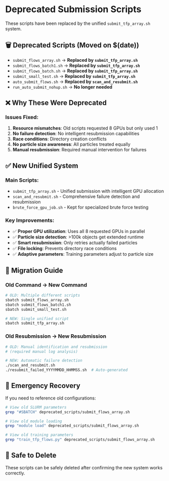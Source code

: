 # Deprecated Submission Scripts

These scripts have been replaced by the unified `submit_tfp_array.sh` system.

## 🗑️ Deprecated Scripts (Moved on $(date))

- `submit_flows_array.sh` → **Replaced by `submit_tfp_array.sh`**
- `submit_flows_batch1.sh` → **Replaced by `submit_tfp_array.sh`**  
- `submit_flows_batch.sh` → **Replaced by `submit_tfp_array.sh`**
- `submit_small_test.sh` → **Replaced by `submit_tfp_array.sh`**
- `auto_submit_flows.sh` → **Replaced by `scan_and_resubmit.sh`**
- `run_auto_submit_nohup.sh` → **No longer needed**

## ❌ Why These Were Deprecated

### **Issues Fixed:**
1. **Resource mismatches**: Old scripts requested 8 GPUs but only used 1
2. **No failure detection**: No intelligent resubmission capabilities  
3. **Race conditions**: Directory creation conflicts
4. **No particle size awareness**: All particles treated equally
5. **Manual resubmission**: Required manual intervention for failures

## ✅ New Unified System

### **Main Scripts:**
- `submit_tfp_array.sh` - Unified submission with intelligent GPU allocation
- `scan_and_resubmit.sh` - Comprehensive failure detection and resubmission
- `brute_force_gpu_job.sh` - Kept for specialized brute force testing

### **Key Improvements:**
- ✅ **Proper GPU utilization**: Uses all 8 requested GPUs in parallel
- ✅ **Particle size detection**: >100k objects get extended runtime
- ✅ **Smart resubmission**: Only retries actually failed particles  
- ✅ **File locking**: Prevents directory race conditions
- ✅ **Adaptive parameters**: Training parameters adjust to particle size

## 🚀 Migration Guide

### **Old Command → New Command**

```bash
# OLD: Multiple different scripts
sbatch submit_flows_array.sh
sbatch submit_flows_batch1.sh  
sbatch submit_small_test.sh

# NEW: Single unified script
sbatch submit_tfp_array.sh
```

### **Old Resubmission → New Resubmission**

```bash
# OLD: Manual identification and resubmission
# (required manual log analysis)

# NEW: Automatic failure detection
./scan_and_resubmit.sh
./resubmit_failed_YYYYMMDD_HHMMSS.sh  # Auto-generated
```

## 🔧 Emergency Recovery

If you need to reference old configurations:

```bash
# View old SLURM parameters
grep "#SBATCH" deprecated_scripts/submit_flows_array.sh

# View old module loading
grep "module load" deprecated_scripts/submit_flows_array.sh

# View old training parameters  
grep "train_tfp_flows.py" deprecated_scripts/submit_flows_array.sh
```

## 📁 Safe to Delete

These scripts can be safely deleted after confirming the new system works correctly.
